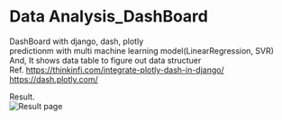 # Data Analysis_DashBoard
 DashBoard with django, dash, plotly  
 predictionm with multi machine learning model(LinearRegression, SVR)  
 And, It shows data table to figure out data structuer  
 Ref. https://thinkinfi.com/integrate-plotly-dash-in-django/  
      https://dash.plotly.com/  
   
     
       
 Result.  
 ![Result page](https://user-images.githubusercontent.com/46730741/141452668-f55b541e-33b7-4510-abb2-e61f36d15ec6.png)  
